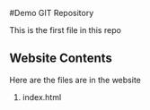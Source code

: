 #Demo GIT Repository

This is the first file in this repo

## Website Contents

Here are the files are in the website

1. index.html

